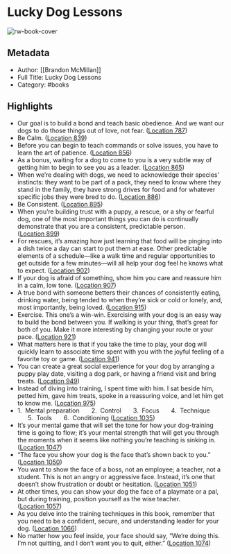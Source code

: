 # Lucky Dog Lessons

![rw-book-cover](https://images-na.ssl-images-amazon.com/images/I/51cE0y5GSwL._SL200_.jpg)

## Metadata
- Author: [[Brandon McMillan]]
- Full Title: Lucky Dog Lessons
- Category: #books

## Highlights
- Our goal is to build a bond and teach basic obedience. And we want our dogs to do those things out of love, not fear. ([Location 787](https://readwise.io/to_kindle?action=open&asin=B01AFYCN3C&location=787))
- Be Calm. ([Location 839](https://readwise.io/to_kindle?action=open&asin=B01AFYCN3C&location=839))
- Before you can begin to teach commands or solve issues, you have to learn the art of patience. ([Location 856](https://readwise.io/to_kindle?action=open&asin=B01AFYCN3C&location=856))
- As a bonus, waiting for a dog to come to you is a very subtle way of getting him to begin to see you as a leader. ([Location 865](https://readwise.io/to_kindle?action=open&asin=B01AFYCN3C&location=865))
- When we’re dealing with dogs, we need to acknowledge their species’ instincts: they want to be part of a pack, they need to know where they stand in the family, they have strong drives for food and for whatever specific jobs they were bred to do. ([Location 886](https://readwise.io/to_kindle?action=open&asin=B01AFYCN3C&location=886))
- Be Consistent. ([Location 895](https://readwise.io/to_kindle?action=open&asin=B01AFYCN3C&location=895))
- When you’re building trust with a puppy, a rescue, or a shy or fearful dog, one of the most important things you can do is continually demonstrate that you are a consistent, predictable person. ([Location 899](https://readwise.io/to_kindle?action=open&asin=B01AFYCN3C&location=899))
- For rescues, it’s amazing how just learning that food will be pinging into a dish twice a day can start to put them at ease. Other predictable elements of a schedule—like a walk time and regular opportunities to get outside for a few minutes—will all help your dog feel he knows what to expect. ([Location 902](https://readwise.io/to_kindle?action=open&asin=B01AFYCN3C&location=902))
- If your dog is afraid of something, show him you care and reassure him in a calm, low tone. ([Location 907](https://readwise.io/to_kindle?action=open&asin=B01AFYCN3C&location=907))
- A true bond with someone betters their chances of consistently eating, drinking water, being tended to when they’re sick or cold or lonely, and, most importantly, being loved. ([Location 915](https://readwise.io/to_kindle?action=open&asin=B01AFYCN3C&location=915))
- Exercise. This one’s a win-win. Exercising with your dog is an easy way to build the bond between you. If walking is your thing, that’s great for both of you. Make it more interesting by changing your route or your pace. ([Location 921](https://readwise.io/to_kindle?action=open&asin=B01AFYCN3C&location=921))
- What matters here is that if you take the time to play, your dog will quickly learn to associate time spent with you with the joyful feeling of a favorite toy or game. ([Location 941](https://readwise.io/to_kindle?action=open&asin=B01AFYCN3C&location=941))
- You can create a great social experience for your dog by arranging a puppy play date, visiting a dog park, or having a friend visit and bring treats. ([Location 949](https://readwise.io/to_kindle?action=open&asin=B01AFYCN3C&location=949))
- Instead of diving into training, I spent time with him. I sat beside him, petted him, gave him treats, spoke in a reassuring voice, and let him get to know me. ([Location 975](https://readwise.io/to_kindle?action=open&asin=B01AFYCN3C&location=975))
- 1.  Mental preparation       2.  Control       3.  Focus       4.  Technique       5.  Tools       6.  Conditioning ([Location 1035](https://readwise.io/to_kindle?action=open&asin=B01AFYCN3C&location=1035))
- It’s your mental game that will set the tone for how your dog-training time is going to flow; it’s your mental strength that will get you through the moments when it seems like nothing you’re teaching is sinking in. ([Location 1047](https://readwise.io/to_kindle?action=open&asin=B01AFYCN3C&location=1047))
- “The face you show your dog is the face that’s shown back to you.” ([Location 1050](https://readwise.io/to_kindle?action=open&asin=B01AFYCN3C&location=1050))
- You want to show the face of a boss, not an employee; a teacher, not a student. This is not an angry or aggressive face. Instead, it’s one that doesn’t show frustration or doubt or hesitation. ([Location 1051](https://readwise.io/to_kindle?action=open&asin=B01AFYCN3C&location=1051))
- At other times, you can show your dog the face of a playmate or a pal, but during training, position yourself as the wise teacher. ([Location 1057](https://readwise.io/to_kindle?action=open&asin=B01AFYCN3C&location=1057))
- As you delve into the training techniques in this book, remember that you need to be a confident, secure, and understanding leader for your dog. ([Location 1066](https://readwise.io/to_kindle?action=open&asin=B01AFYCN3C&location=1066))
- No matter how you feel inside, your face should say, “We’re doing this. I’m not quitting, and I don’t want you to quit, either.” ([Location 1074](https://readwise.io/to_kindle?action=open&asin=B01AFYCN3C&location=1074))

